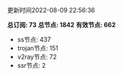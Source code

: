 更新时间2022-08-09 22:56:36

**总订阅: 73**
**总节点: 1842**
**有效节点: 662**
- ss节点: 437
- trojan节点: 151
- v2ray节点: 72
- ssr节点: 2

